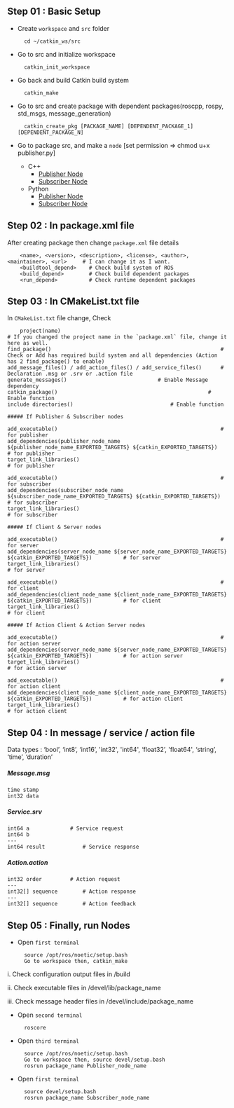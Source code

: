 ## Step 01 : Basic Setup

- Create `workspace` and `src` folder

		cd ~/catkin_ws/src

- Go to src and initialize workspace

		catkin_init_workspace
	
- Go back and build Catkin build system

		catkin_make
	
- Go to src and create package with dependent packages(roscpp, rospy, std_msgs, message_generation)

		catkin_create_pkg [PACKAGE_NAME] [DEPENDENT_PACKAGE_1] [DEPENDENT_PACKAGE_N]

- Go to package src, and make a `node` [set permission => chmod u+x publisher.py]
	- C++
		- [Publisher Node](https://github.com/denuwan-yasodhana/ros/blob/main/Interprocess%20Communiaction/Publisher_C%2B%2B.cpp)
		- [Subscriber Node](https://github.com/denuwan-yasodhana/ros/blob/main/Interprocess%20Communiaction/Subscriber_C%2B%2B.cpp)
	- Python
		- [Publisher Node](https://github.com/denuwan-yasodhana/ros/blob/main/Interprocess%20Communiaction/Publisher_python.py)
		- [Subscriber Node](https://github.com/denuwan-yasodhana/ros/blob/main/Interprocess%20Communiaction/Publisher_python.py)

## Step 02 : In package.xml file

After creating package then change `package.xml` file details		

        <name>, <version>, <description>, <license>, <author>, <maintainer>, <url>     # I can change it as I want.
        <buildtool_depend>    # Check build system of ROS
        <build_depend>        # Check build dependent packages
        <run_depend>          # Check runtime dependent packages

## Step 03 : In CMakeList.txt file

In `CMakeList.txt` file change, Check

        project(name)                                                     	# If you changed the project name in the `package.xml` file, change it here as well. 
	find_package()                                                    	# Check or Add has required build system and all dependencies (Action has 2 find_package() to enable)
	add_message_files() / add_action_files() / add_service_files()    	# Declaration .msg or .srv or .action file
	generate_messages()					   	    	# Enable Message dependency 
	catkin_package()		                                    	# Enable function
	include directories()						    	# Enable function

	##### If Publisher & Subscriber nodes
	
	add_executable()													# for publisher
	add_dependencies(publisher_node_name ${publisher_node_name_EXPORTED_TARGETS} ${catkin_EXPORTED_TARGETS})		# for publisher 
	target_link_libraries()													# for publisher

	add_executable()													# for subscriber
	add_dependencies(subscriber_node_name ${subscriber_node_name_EXPORTED_TARGETS} ${catkin_EXPORTED_TARGETS})		# for subscriber
	target_link_libraries()													# for subscriber
	
	##### If Client & Server nodes
	
	add_executable()													# for server
	add_dependencies(server_node_name ${server_node_name_EXPORTED_TARGETS} ${catkin_EXPORTED_TARGETS})			# for server 
	target_link_libraries()													# for server

	add_executable()													# for client
	add_dependencies(client_node_name ${client_node_name_EXPORTED_TARGETS} ${catkin_EXPORTED_TARGETS})			# for client
	target_link_libraries()													# for client
	
	##### If Action Client & Action Server nodes
	
	add_executable()													# for action server
	add_dependencies(server_node_name ${server_node_name_EXPORTED_TARGETS} ${catkin_EXPORTED_TARGETS})			# for action server 
	target_link_libraries()													# for action server

	add_executable()													# for action client
	add_dependencies(client_node_name ${client_node_name_EXPORTED_TARGETS} ${catkin_EXPORTED_TARGETS})			# for action client
	target_link_libraries()													# for action client
	
	
## Step 04 : In message / service / action file

Data types : ‘bool’, ‘int8’, ‘int16’, 'int32', 'int64', ‘float32’, 'float64', ‘string’, ‘time’, ‘duration’

##### Message.msg

	time stamp
	int32 data
	
##### Service.srv

	int64 a 			# Service request
	int64 b 
	---
	int64 result			# Service response
	
##### Action.action

	
	int32 order			# Action request
	---
	int32[] sequence		# Action response
	---
	int32[] sequence		# Action feedback
	
## Step 05 : Finally, run Nodes

- Open 	`first terminal` 
	
		source /opt/ros/noetic/setup.bash
		Go to workspace then, catkin_make

i. Check configuration output files in /build

ii. Check executable files in /devel/lib/package_name

iii. Check message header files in /devel/include/package_name

- Open `second terminal`

		roscore
		
- Open `third terminal`

		source /opt/ros/noetic/setup.bash
		Go to workspace then, source devel/setup.bash
		rosrun package_name Publisher_node_name
		
- Open `first terminal`
		
		source devel/setup.bash
		rosrun package_name Subscriber_node_name
	
	
	
